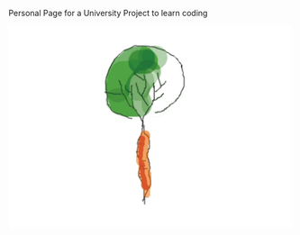 Personal Page for a University Project to learn coding

<picture>
 <source media="(prefers-color-scheme: dark)" srcset="ruebenbaum.jpg">
 <source media="(prefers-color-scheme: light)" srcset="karottenbaum.jpg">
 <img alt="Ein Baum waechst aus einem Gemuese" src="karottenbaum.jpg">
</picture>
